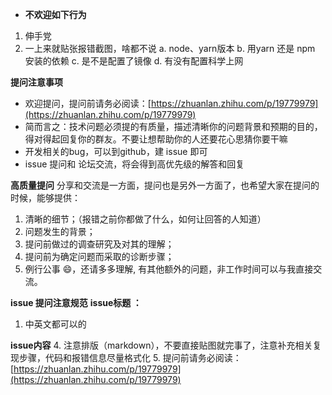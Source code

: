 
+ **不欢迎如下行为**
1. 伸手党
2. 一上来就贴张报错截图，啥都不说
a. node、yarn版本
b. 用yarn 还是 npm 安装的依赖
c. 是不是配置了镜像
d. 有没有配置科学上网

**提问注意事项**
+ 欢迎提问，提问前请务必阅读：[https://zhuanlan.zhihu.com/p/19779979](https://zhuanlan.zhihu.com/p/19779979)
+ 简而言之：技术问题必须提的有质量，描述清晰你的问题背景和预期的目的，得对得起回复你的群友。不要让想帮助你的人还要花心思猜你要干嘛
+ 开发相关的bug，可以到github，建 issue 即可
+ issue 提问和 论坛交流，将会得到高优先级的解答和回复

**高质量提问**
分享和交流是一方面，提问也是另外一方面了，也希望大家在提问的时候，能够提供：
1. 清晰的细节；（报错之前你都做了什么，如何让回答的人知道）
2. 问题发生的背景；
3. 提问前做过的调查研究及对其的理解；
4. 提问前为确定问题而采取的诊断步骤；
5. 例行公事 😄，还请多多理解, 有其他额外的问题，非工作时间可以与我直接交流。

**issue 提问注意规范**
**issue标题 ：**
1. 中英文都可以的

**issue内容**
4. 注意排版（markdown），不要直接贴图就完事了，注意补充相关复现步骤，代码和报错信息尽量格式化
5. 提问前请务必阅读：[https://zhuanlan.zhihu.com/p/19779979](https://zhuanlan.zhihu.com/p/19779979)






